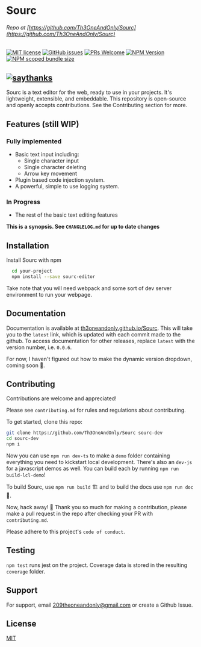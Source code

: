# Sourc

###### Repo at [https://github.com/Th3OneAndOnly/Sourc](https://github.com/Th3OneAndOnly/Sourc)

[![MIT license](https://img.shields.io/badge/License-MIT-blue.svg)](https://lbesson.mit-license.org/)
[![GitHub issues](https://img.shields.io/github/issues/Th3OneAndOnly/Sourc.svg)](https://GitHub.com/Th3OneAndOnly/Sourc/issues/)
[![PRs Welcome](https://img.shields.io/badge/PRs-welcome-brightgreen.svg?style=flat-square)](http://makeapullrequest.com)
[![NPM Version](https://img.shields.io/npm/v/sourc-editor)](https://www.npmjs.com/package/sourc-editor)
[![NPM scoped bundle size](https://badgen.net/packagephobia/publish/sourc-editor)](https://www.npmjs.com/package/sourc-editor)

## [![saythanks](https://img.shields.io/badge/say-thanks-ff69b4.svg)](https://saythanks.io/to/Th3OneAndOnly)

Sourc is a text editor for the web,
ready to use in your projects.
It's lightweight, extensible, and embeddable.
This repository is open-source and openly accepts
contributions. See the Contributing section for
more.

## Features (still WIP)

### Fully implemented

- Basic text input including:
  - Single character input
  - Single character deleting
  - Arrow key movement
- Plugin based code injection system.
- A powerful, simple to use
  logging system.

### In Progress

- The rest of the basic text editing features

**This is a synopsis.
See `CHANGLELOG.md` for up to date changes**

## Installation

Install Sourc with npm

```bash
  cd your-project
  npm install --save sourc-editor
```

Take note that you will need webpack and some
sort of dev server environment to run your webpage.

## Documentation

Documentation is available at [th3oneandonly.github.io/Sourc](https://th3oneandonly.github.io/Sourc). This will take you
to the `latest` link, which is updated with each commit made
to the github. To access documentation for other releases,
replace `latest` with the version number, i.e. `0.0.6`.

For now, I haven't figured out how to make the dynamic version
dropdown, coming soon 👀.

## Contributing

Contributions are welcome and appreciated!

Please see `contributing.md` for rules and regulations
about contributing.

To get started, clone this repo:

```bash
git clone https://github.com/Th3OneAndOnly/Sourc sourc-dev
cd sourc-dev
npm i
```

Now you can use `npm run dev-ts` to make a `demo` folder containing
everything you need to kickstart local development. There's also an
`dev-js` for a javascript demos as well.
You can build each by running `npm run build-lcl-demo`!

To build Sourc, use `npm run build` 🏗️ and to build the docs use `npm run doc` 📖.

Now, hack away! 🔨 Thank you so much for making a
contribution, please make a pull request in the repo
after checking your PR with `contributing.md`.

Please adhere to this project's `code of conduct`.

## Testing

`npm test` runs jest on the project. Coverage data is stored in the resulting `coverage`
folder.

## Support

For support, email 209theoneandonly@gmail.com
or create a Github Issue.

## License

[MIT](https://choosealicense.com/licenses/mit/)

